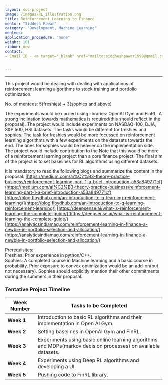 ```yaml
---
layout: soc-project
image: /images/RL_illustration.png
title: Reinforcement Learning to Finance
mentor: "Siddesh Pawar"
category: "Development, Machine Learning"
mentees:
application_procedure: "none"
weight: 101
ribbon: new
contact:
- Email ID - <a target="_blank" href="mailto:siddheshpawar1999@gmail.com">siddheshpawar1999@gmail.com</a> 


---
```


---

This project would be dealing with dealing with applications of reinforcement learning algorithms to stock training and portfolio optimization. 

<!--break-->

No. of mentees: 5(freshies) + 3(sophies and above)

The experiments would be carried using libraries: OpenAI Gym and FinRL. A strong inclination towards mathematics is required(this should reflect in the proposal). The project would include experiments on NASDAQ-100, DJIA, S&P 500, HSI datasets. The tasks would be different for freshies and sophies. The task for freshies would be more focussed on reinforcement learning algorithms with a few experiments on the datasets towards the end. The ones for sophies would be heavier on the implementation side. The project would include contribution to the 
Note that this would be more of a reinforcement learning project than a core finance project.
The final aim of the project is to set baselines for RL algorithms using different datasets.


It is mandatory to read the following blogs and summarize the content in the proposal:
[https://medium.com/ai%C2%B3-theory-practice-business/reinforcement-learning-part-1-a-brief-introduction-a53a849771cf](https://medium.com/ai%C2%B3-theory-practice-business/reinforcement-learning-part-1-a-brief-introduction-a53a849771cf)  
[https://blog.floydhub.com/an-introduction-to-q-learning-reinforcement-learning/](https://blog.floydhub.com/an-introduction-to-q-learning-reinforcement-learning/)
[https://deepsense.ai/what-is-reinforcement-learning-the-complete-guide/](https://deepsense.ai/what-is-reinforcement-learning-the-complete-guide/) 
[https://analyticsindiamag.com/reinforcement-learning-in-finance-a-newbie-in-portfolio-selection-and-allocation/](https://analyticsindiamag.com/reinforcement-learning-in-finance-a-newbie-in-portfolio-selection-and-allocation/)


Prerequisites: <br />
Freshies: Prior experience in python/C++. <br />
Sophies:
A completed course in Machine learning and a basic course in probability.
Prior exposure to convex optimization would be an add-on(but not necessary).
Sophies should explicitly mention their other commitments during the summers in their proposal. 

<!--break-->

### Tentative Project Timeline
<!--break-->

|Week Number  | Tasks to be Completed|
|--- | --- | 
|**Week 1** | Introduction to basic RL algorithms and their implementation in Open AI Gym. |
|**Week 2** | Setting baselines in OpenAI Gym and FinRL. |
|**Week 3** | Experiments using basic online learning algorithms and MDPs(markov decision processes) on available datasets.|
|**Week 4** | Experiments using Deep RL algorithms and developing a UI. |
|**Week 5** | Pushing code to FinRL library.  |


<!--break-->
